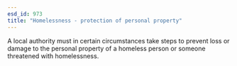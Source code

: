 ```yaml
---
esd_id: 973
title: "Homelessness - protection of personal property"
---
```


A local authority must in certain circumstances take steps to prevent loss or damage to the personal property of a homeless person or someone threatened with homelessness.

